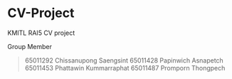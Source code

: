 # CV-Project
KMITL RAI5 CV project

Group Member
> 65011292 Chissanupong Saengsint
> 65011428 Papinwich Asnapetch
> 65011453 Phattawin Kummarraphat
> 65011487 Promporn Thongpech



